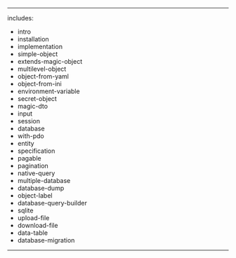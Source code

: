 <!doctype html> 
<html lang="en"> 
<head> 
<title>MagicObject User Manual</title> 
<link rel="stylesheet" type="text/css" href="css/css.css" /> 
<script type="text/javascript" src="js/js.js"></script> 
</head>

<body onload="doStuff()"> 

<div class="articles">

---
includes:
  - intro
  - installation
  - implementation
  - simple-object
  - extends-magic-object
  - multilevel-object
  - object-from-yaml
  - object-from-ini
  - environment-variable
  - secret-object
  - magic-dto
  - input
  - session
  - database
  - with-pdo
  - entity
  - specification
  - pagable
  - pagination
  - native-query
  - multiple-database
  - database-dump
  - object-label
  - database-query-builder
  - sqlite
  - upload-file
  - download-file
  - data-table
  - database-migration
---
</div>

<div id="nav"> 
  <ul>  
  </ul>
</div>

</body>
</html>